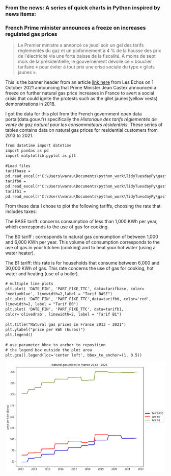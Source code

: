 
### From the news: A series of quick charts in Python inspired by news items: 
### French Prime minister announces a freeze on increases regulated gas prices



> Le Premier ministre a annoncé ce jeudi soir un gel des tarifs réglementés du gaz et un plafonnement à 4 % de la hausse des prix de l'électricité via une forte baisse de la 
> fiscalité. A moins de sept mois de la présidentielle, le gouvernement dévoile ce « bouclier tarifaire » pour éviter à tout prix une crise sociale du type « gilets jaunes ».

This is the banner header from an article [link here](https://www.lesechos.fr/economie-france/budget-fiscalite/pouvoir-dachat-jean-castex-bloque-le-prix-du-gaz-et-plafonne-la-hausse-de-lelectricite-1351018) from Les Echos on 1 October 2021 announcing that Prime Minister Jean Castex announced a freeze on further natural gas price increases in France to avert a social crisis that could ignite the protests such as the gilet jaunes(yellow vests) demonstrations in 2018. 

I got the data for this plot from the French government open data portal(data.gouv.fr) specifically the <i>Historique des tarifs réglementés de vente de gaz naturel pour les consommateurs résidentiels</i>. These series of tables contains data on natural gas prices for residential customers from 2013 to 2021. 

````
from datetime import datetime 
import pandas as pd
import matplotlib.pyplot as plt 

#Load files
tarifbase = pd.read_excel(r'C:\Users\warau\Documents\python_work\TidyTuesdayPy\gazfrance/tarifBase.xlsx')
tarifb0 = pd.read_excel(r'C:\Users\warau\Documents\python_work\TidyTuesdayPy\gazfrance\tarifB0.xlsx')
tarifb1 = pd.read_excel(r'C:\Users\warau\Documents\python_work\TidyTuesdayPy\gazfrance\tarifB1.xlsx')

````
From these data I chose to plot the following tariffs, choosing the rate that includes taxes: 

The BASE tariff: concerns consumption of less than 1,000 KWh per year, which corresponds to the use of gas for cooking. 

The B0 tariff : corresponds to natural gas consumption of between 1,000 and 6,000 KWh per year. This volume of consumption corresponds to the use of gas in your kitchen (cooking) and to heat your hot water (using a water heater).

The B1 tariff: this rate is for households that consume between 6,000 and 30,000 KWh of gas. This rate concerns the use of gas for cooking, hot water and heating (use of a boiler).

````
# multiple line plots
plt.plot( 'DATE_FIN', 'PART_FIXE_TTC', data=tarifbase, color= 'mediumblue', linewidth=2,label = "Tarif BASE")
plt.plot( 'DATE_FIN', 'PART_FIXE_TTC',data=tarifb0, color='red', linewidth=2, label = "Tarif B0")
plt.plot( 'DATE_FIN', 'PART_FIXE_TTC', data=tarifb1, color='olivedrab', linewidth=2, label = "Tarif B1")

plt.title("Natural gas prices in France 2013 - 2021")
plt.ylabel("price per kWh (Euros)")
plt.legend()

# use parameter bbox_to_anchor to reposition
# the legend box outside the plot area
plt.gca().legend(loc='center left', bbox_to_anchor=(1, 0.5))

````

![](francegasprices1.png)
